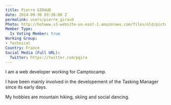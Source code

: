 ```yaml
---
title: Pierre GIRAUD
date: 2014-09-30 03:30:00 Z
permalink: users/pierre_giraud
Photo: http://hotwww.s3-website-us-east-1.amazonaws.com/files/old/pictures/picture-229-1432107341.jpg
Member Type:
  Is Voting Member: true
Working Group:
- Technical
Country: France
Social Media (Full URL):
  Twitter: https://twitter.com/pgira
---
```


<p>I am a web developer working for Camptocamp.</p><p>I have been mainly involved in the developement of the Tasking Manager since its early days.</p><p>My hobbies are mountain hiking, skiing and social dancing.</p>
